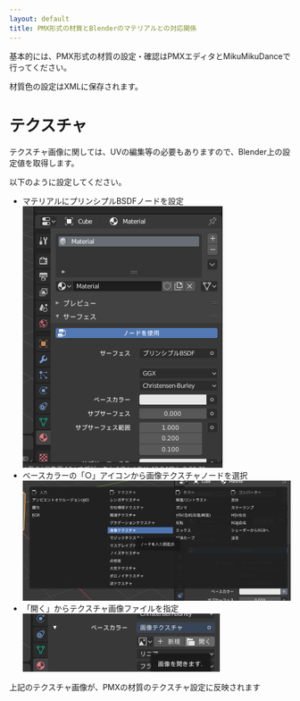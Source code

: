 ```yaml
---
layout: default
title: PMX形式の材質とBlenderのマテリアルとの対応関係
---
```

基本的には、PMX形式の材質の設定・確認はPMXエディタとMikuMikuDanceで行ってください。

材質色の設定はXMLに保存されます。

# テクスチャ
テクスチャ画像に関しては、UVの編集等の必要もありますので、Blender上の設定値を取得します。

以下のように設定してください。

* マテリアルにプリンシプルBSDFノードを設定  
  ![プリンシプルBSDFノード](/assets/image/misc/Blender_Material_principled_bsdf.png)
* ベースカラーの「○」アイコンから画像テクスチャノードを選択  
  ![ベースカラーに画像テクスチャを設定](/assets/image/misc/Blender_Material_principled_bsdf_base_color_node.png)
* 「開く」からテクスチャ画像ファイルを指定  
  ![画像ファイルを設定する前](/assets/image/misc/Blender_Material_principled_bsdf_image_file.png)

上記のテクスチャ画像が、PMXの材質のテクスチャ設定に反映されます
